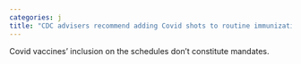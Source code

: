 ```yaml
---
categories: j
title: "CDC advisers recommend adding Covid shots to routine immunization schedules for kids adults"
---
```

Covid vaccines’ inclusion on the schedules don’t constitute mandates.